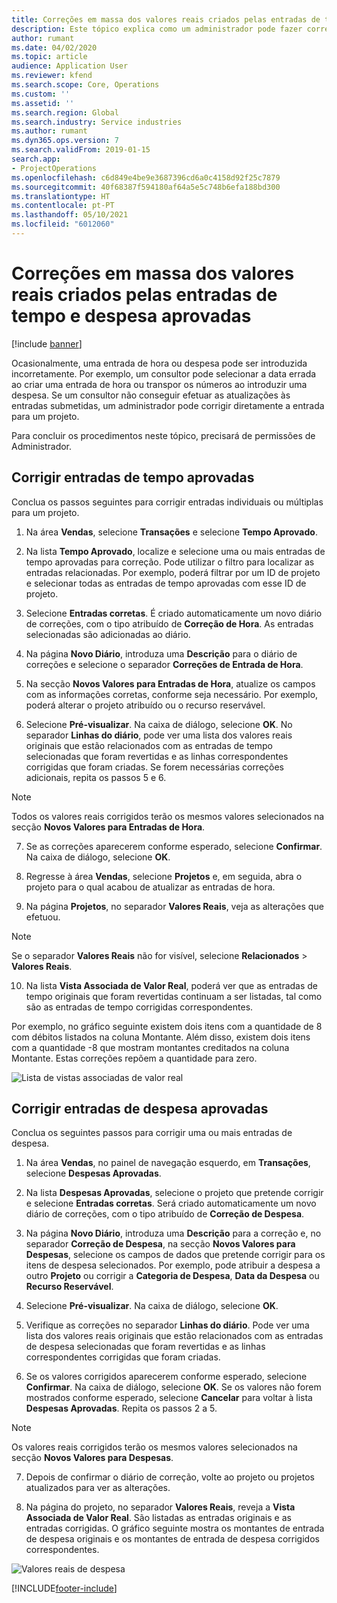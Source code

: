 ```yaml
---
title: Correções em massa dos valores reais criados pelas entradas de tempo e despesa aprovadas
description: Este tópico explica como um administrador pode fazer correções individuais ou em massa às entradas de tempo ou despesa aprovadas anteriormente se a faturação não for concluída.
author: rumant
ms.date: 04/02/2020
ms.topic: article
audience: Application User
ms.reviewer: kfend
ms.search.scope: Core, Operations
ms.custom: ''
ms.assetid: ''
ms.search.region: Global
ms.search.industry: Service industries
ms.author: rumant
ms.dyn365.ops.version: 7
ms.search.validFrom: 2019-01-15
search.app:
- ProjectOperations
ms.openlocfilehash: c6d849e4be9e3687396cd6a0c4158d92f25c7879
ms.sourcegitcommit: 40f68387f594180af64a5e5c748b6efa188bd300
ms.translationtype: HT
ms.contentlocale: pt-PT
ms.lasthandoff: 05/10/2021
ms.locfileid: "6012060"
---
```

# <a name="bulk-corrections-of-actuals-created-by-approved-time-and-expense-entries"></a>Correções em massa dos valores reais criados pelas entradas de tempo e despesa aprovadas

[!include [banner](../includes/psa-now-project-operations.md)]

Ocasionalmente, uma entrada de hora ou despesa pode ser introduzida incorretamente. Por exemplo, um consultor pode selecionar a data errada ao criar uma entrada de hora ou transpor os números ao introduzir uma despesa. Se um consultor não conseguir efetuar as atualizações às entradas submetidas, um administrador pode corrigir diretamente a entrada para um projeto.

Para concluir os procedimentos neste tópico, precisará de permissões de Administrador.

## <a name="correct-approved-time-entries"></a>Corrigir entradas de tempo aprovadas     

Conclua os passos seguintes para corrigir entradas individuais ou múltiplas para um projeto.

1. Na área **Vendas**, selecione **Transações** e selecione **Tempo Aprovado**. 

2. Na lista **Tempo Aprovado**, localize e selecione uma ou mais entradas de tempo aprovadas para correção. Pode utilizar o filtro para localizar as entradas relacionadas. Por exemplo, poderá filtrar por um ID de projeto e selecionar todas as entradas de tempo aprovadas com esse ID de projeto.

3. Selecione **Entradas corretas**. É criado automaticamente um novo diário de correções, com o tipo atribuído de **Correção de Hora**. As entradas selecionadas são adicionadas ao diário. 

4. Na página **Novo Diário**, introduza uma **Descrição** para o diário de correções e selecione o separador **Correções de Entrada de Hora**.  
5. Na secção **Novos Valores para Entradas de Hora**, atualize os campos com as informações corretas, conforme seja necessário. Por exemplo, poderá alterar o projeto atribuído ou o recurso reservável.

6. Selecione **Pré-visualizar**. Na caixa de diálogo, selecione **OK**. No separador **Linhas do diário**, pode ver uma lista dos valores reais originais que estão relacionados com as entradas de tempo selecionadas que foram revertidas e as linhas correspondentes corrigidas que foram criadas. Se forem necessárias correções adicionais, repita os passos 5 e 6. 

> [!NOTE]
> Todos os valores reais corrigidos terão os mesmos valores selecionados na secção **Novos Valores para Entradas de Hora**.

7. Se as correções aparecerem conforme esperado, selecione **Confirmar**. Na caixa de diálogo, selecione **OK**.

8. Regresse à área **Vendas**, selecione **Projetos** e, em seguida, abra o projeto para o qual acabou de atualizar as entradas de hora. 

9. Na página **Projetos**, no separador **Valores Reais**, veja as alterações que efetuou. 

> [!NOTE]
> Se o separador **Valores Reais** não for visível, selecione **Relacionados** > **Valores Reais**.  

10. Na lista **Vista Associada de Valor Real**, poderá ver que as entradas de tempo originais que foram revertidas continuam a ser listadas, tal como são as entradas de tempo corrigidas correspondentes. 

Por exemplo, no gráfico seguinte existem dois itens com a quantidade de 8 com débitos listados na coluna Montante. Além disso, existem dois itens com a quantidade -8 que mostram montantes creditados na coluna Montante. Estas correções repõem a quantidade para zero.

![Lista de vistas associadas de valor real](https://github.com/MicrosoftDocs/dynamics-365-customer-engagement-pr/blob/bulk-corrections-actuals-created-by-approved-time-expense-entries.md/time-actuals.png)
 
## <a name="correct-approved-expense-entries"></a>Corrigir entradas de despesa aprovadas

Conclua os seguintes passos para corrigir uma ou mais entradas de despesa. 

1. Na área **Vendas**, no painel de navegação esquerdo, em **Transações**, selecione **Despesas Aprovadas**.

2. Na lista **Despesas Aprovadas**, selecione o projeto que pretende corrigir e selecione **Entradas corretas**. Será criado automaticamente um novo diário de correções, com o tipo atribuído de **Correção de Despesa**. 

3. Na página **Novo Diário**, introduza uma **Descrição** para a correção e, no separador **Correção de Despesa**, na secção **Novos Valores para Despesas**, selecione os campos de dados que pretende corrigir para os itens de despesa selecionados. Por exemplo, pode atribuir a despesa a outro **Projeto** ou corrigir a **Categoria de Despesa**, **Data da Despesa** ou **Recurso Reservável**.

4. Selecione **Pré-visualizar**. Na caixa de diálogo, selecione **OK**. 

5. Verifique as correções no separador **Linhas do diário**. Pode ver uma lista dos valores reais originais que estão relacionados com as entradas de despesa selecionadas que foram revertidas e as linhas correspondentes corrigidas que foram criadas.

6. Se os valores corrigidos aparecerem conforme esperado, selecione **Confirmar**. Na caixa de diálogo, selecione **OK**. Se os valores não forem mostrados conforme esperado, selecione **Cancelar** para voltar à lista **Despesas Aprovadas**. Repita os passos 2 a 5. 

> [!NOTE]
> Os valores reais corrigidos terão os mesmos valores selecionados na secção **Novos Valores para Despesas**.

7. Depois de confirmar o diário de correção, volte ao projeto ou projetos atualizados para ver as alterações.  

8. Na página do projeto, no separador **Valores Reais**, reveja a **Vista Associada de Valor Real**. São listadas as entradas originais e as entradas corrigidas. O gráfico seguinte mostra os montantes de entrada de despesa originais e os montantes de entrada de despesa corrigidos correspondentes. 

![Valores reais de despesa](https://user-images.githubusercontent.com/60806505/77122219-4cd52900-69fa-11ea-8349-ccd2ffebf640.png)


[!INCLUDE[footer-include](../includes/footer-banner.md)]